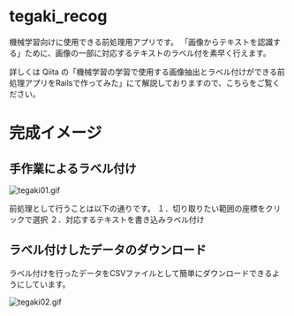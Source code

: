 # tegaki_recog

機械学習向けに使用できる前処理用アプリです。
「画像からテキストを認識する」ために、画像の一部に対応するテキストのラベル付を素早く行えます。

詳しくは Qiita の「機械学習の学習で使用する画像抽出とラベル付けができる前処理アプリをRailsで作ってみた」にて解説しておりますので、こちらをご覧ください。

# 完成イメージ

## 手作業によるラベル付け

![tegaki01.gif](https://github.com/ryo813/tegaki_recog/blob/master/app/assets/movies/tegaki01.gif)

前処理として行うことは以下の通りです。
１．切り取りたい範囲の座標をクリックで選択
２．対応するテキストを書き込みラベル付け

## ラベル付けしたデータのダウンロード

ラベル付けを行ったデータをCSVファイルとして簡単にダウンロードできるようにしています。

![tegaki02.gif](https://github.com/ryo813/tegaki_recog/blob/master/app/assets/movies/tegaki02.gif)

